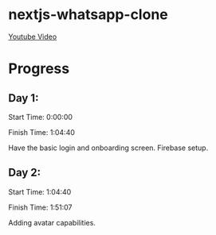 # nextjs-whatsapp-clone
[Youtube Video](https://www.youtube.com/watch?v=keYFkLycaDg&t=5507s)

# Progress

## Day 1:
Start Time: 0:00:00

Finish Time: 1:04:40

Have the basic login and onboarding screen.
Firebase setup.


## Day 2:
Start Time: 1:04:40

Finish Time: 1:51:07

Adding avatar capabilities.